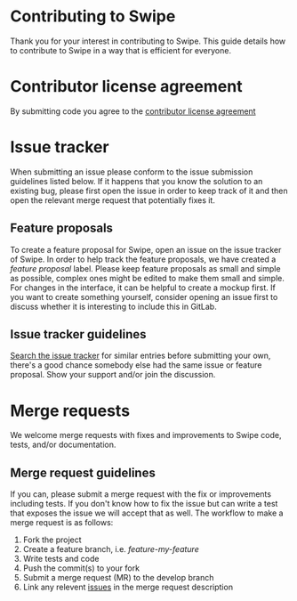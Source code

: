 Contributing to Swipe
=====================

Thank you for your interest in contributing to Swipe. This guide details how to contribute to Swipe in a way that is efficient for everyone.

Contributor license agreement
=============================

By submitting code you agree to the [contributor license agreement](LICENSE.md)

Issue tracker
=============

When submitting an issue please conform to the issue submission guidelines listed below.
If it happens that you know the solution to an existing bug, please first open the issue in order to keep track of it and then open the relevant merge request that potentially fixes it.

Feature proposals
-----------------

To create a feature proposal for Swipe, open an issue on the issue tracker of Swipe.
In order to help track the feature proposals, we have created a *feature proposal* label.
Please keep feature proposals as small and simple as possible, complex ones might be edited to make them small and simple.
For changes in the interface, it can be helpful to create a mockup first. If you want to create something yourself, consider opening an issue first to discuss whether it is interesting to include this in GitLab.

Issue tracker guidelines
------------------------

[Search the issue tracker](https://git.iapc.utwente.nl/swipe/swipe/issues) for similar entries before submitting your own, there's a good chance somebody else had the same issue or feature proposal. Show your support and/or join the discussion.

Merge requests
==============

We welcome merge requests with fixes and improvements to Swipe code, tests, and/or documentation.

Merge request guidelines
------------------------

If you can, please submit a merge request with the fix or improvements including tests. If you don't know how to fix the issue but can write a test that exposes the issue we will accept that as well. The workflow to make a merge request is as follows:

1. Fork the project
2. Create a feature branch, i.e. *feature-my-feature*
3. Write tests and code
4. Push the commit(s) to your fork
5. Submit a merge request (MR) to the develop branch
6. Link any relevent [issues](https://git.iapc.utwente.nl/swipe/swipe/issues) in the merge request description

